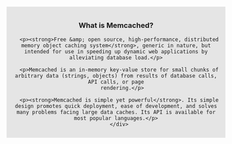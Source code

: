 <div style="background-color:#e5e5e5;text-align:center;padding:10px;margin-top:7px;">
       <h3>What is Memcached?</h3>

      <p><strong>Free &amp; open source, high-performance, distributed memory object caching system</strong>, generic in nature, but intended for use in speeding up dynamic web applications by alleviating database load.</p>

      <p>Memcached is an in-memory key-value store for small chunks of arbitrary data (strings, objects) from results of database calls, API calls, or page
        rendering.</p>

      <p><strong>Memcached is simple yet powerful</strong>. Its simple design promotes quick deployment, ease of development, and solves many problems facing large data caches. Its API is available for most popular languages.</p>
      </div>
 


